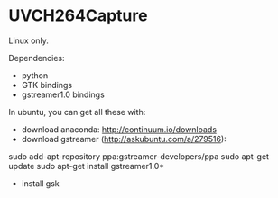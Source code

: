 UVCH264Capture
==============


Linux only.

Dependencies:

- python
- GTK bindings
- gstreamer1.0 bindings

In ubuntu, you can get all these with:

- download anaconda: http://continuum.io/downloads
- download gstreamer (http://askubuntu.com/a/279516):

 sudo add-apt-repository ppa:gstreamer-developers/ppa
 sudo apt-get update
 sudo apt-get install gstreamer1.0*
 
- install gsk
